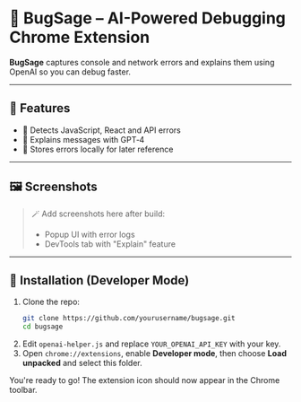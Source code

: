 # 🧠 BugSage – AI-Powered Debugging Chrome Extension

**BugSage** captures console and network errors and explains them using OpenAI so you can debug faster.

---

## 🔧 Features

- 📡 Detects JavaScript, React and API errors
- 🤖 Explains messages with GPT‑4
- 💾 Stores errors locally for later reference

---

## 🖼️ Screenshots

> 🪄 Add screenshots here after build:
> - Popup UI with error logs
> - DevTools tab with "Explain" feature

---

## 🚀 Installation (Developer Mode)

1. Clone the repo:
   ```bash
   git clone https://github.com/yourusername/bugsage.git
   cd bugsage
   ```
2. Edit `openai-helper.js` and replace `YOUR_OPENAI_API_KEY` with your key.
3. Open `chrome://extensions`, enable **Developer mode**, then choose **Load unpacked** and select this folder.

You're ready to go! The extension icon should now appear in the Chrome toolbar.
